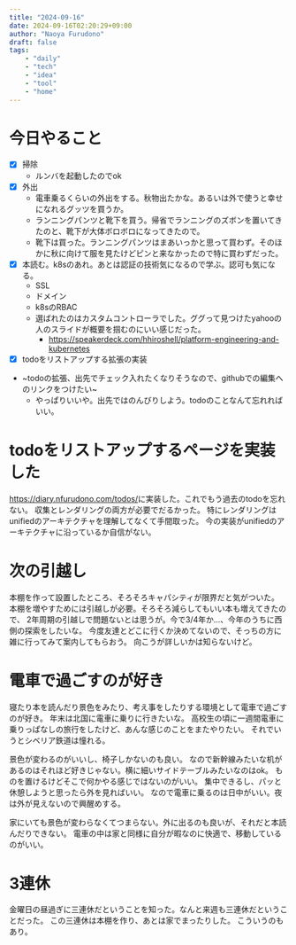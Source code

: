 ```yaml
---
title: "2024-09-16"
date: 2024-09-16T02:20:29+09:00
author: "Naoya Furudono"
draft: false
tags:
    - "daily"
    - "tech"
    - "idea"
    - "tool"
    - "home"
---
```


# 今日やること

- [x] 掃除
  - ルンバを起動したのでok
- [x] 外出
  - 電車乗るくらいの外出をする。秋物出たかな。あるいは外で使うと幸せになれるグッツを買うか。
  - ランニングパンツと靴下を買う。帰省でランニングのズボンを置いてきたのと、靴下が大体ボロボロになってきたので。
  - 靴下は買った。ランニングパンツはまあいっかと思って買わず。そのほかに秋に向けて服を見たけどピンと来なかったので特に買わずだった。
- [x] 本読む。k8sのあれ。あとは認証の技術気になるので学ぶ。認可も気になる。
  - SSL
  - ドメイン
  - k8sのRBAC
  - 選ばれたのはカスタムコントローラでした。ググって見つけたyahooの人のスライドが概要を掴むのにいい感じだった。
      - <https://speakerdeck.com/hhiroshell/platform-engineering-and-kubernetes>
- [x] todoをリストアップする拡張の実装
- ~todoの拡張、出先でチェック入れたくなりそうなので、githubでの編集へのリンクをつけたい~
  - やっぱりいいや。出先ではのんびりしよう。todoのことなんて忘れればいい。

# todoをリストアップするページを実装した

<https://diary.nfurudono.com/todos/>に実装した。これでもう過去のtodoを忘れない。
収集とレンダリングの両方が必要でだるかった。
特にレンダリングはunifiedのアーキテクチャを理解してなくて手間取った。
今の実装がunifiedのアーキテクチャに沿っているか自信がない。

# 次の引越し

本棚を作って設置したところ、そろそろキャパシティが限界だと気がついた。
本棚を増やすためには引越しが必要。そろそろ減らしてもいい本も増えてきたので、
2年周期の引越しで問題ないとは思うが。今で3/4年か...、今年のうちに西側の探索をしたいな。
今度友達とどこに行くか決めてないので、そっちの方に雑に行ってみて案内してもらおう。
向こうが詳しいかは知らないけど。

# 電車で過ごすのが好き

寝たり本を読んだり景色をみたり、考え事をしたりする環境として電車で過ごすのが好き。
年末は北国に電車に乗りに行きたいな。
高校生の頃に一週間電車に乗りっぱなしの旅行をしたけど、あんな感じのことをまたやりたい。
それでいうとシベリア鉄道は憧れる。

景色が変わるのがいいし、椅子しかないのも良い。
なので新幹線みたいな机があるのはそれほど好きじゃない。横に細いサイドテーブルみたいなのはok。
ものを置けるけどそこで何かやる感じではないのがいい。
集中できるし、パッと休憩しようと思ったら外を見ればいい。
なので電車に乗るのは日中がいい。夜は外が見えないので興醒めする。

家にいても景色が変わらなくてつまらない。外に出るのも良いが、それだと本読んだりできない。
電車の中は家と同様に自分が暇なのに快適で、移動しているのがいい。

# 3連休

金曜日の昼過ぎに三連休だということを知った。なんと来週も三連休だということだった。
この三連休は本棚を作り、あとは家でまったりした。
こういうのもあり。
